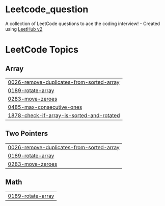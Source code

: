 # Leetcode_question
A collection of LeetCode questions to ace the coding interview! - Created using [LeetHub v2](https://github.com/arunbhardwaj/LeetHub-2.0)

<!---LeetCode Topics Start-->
# LeetCode Topics
## Array
|  |
| ------- |
| [0026-remove-duplicates-from-sorted-array](https://github.com/AvishiktaDutta/Leetcode_question/tree/master/0026-remove-duplicates-from-sorted-array) |
| [0189-rotate-array](https://github.com/AvishiktaDutta/Leetcode_question/tree/master/0189-rotate-array) |
| [0283-move-zeroes](https://github.com/AvishiktaDutta/Leetcode_question/tree/master/0283-move-zeroes) |
| [0485-max-consecutive-ones](https://github.com/AvishiktaDutta/Leetcode_question/tree/master/0485-max-consecutive-ones) |
| [1878-check-if-array-is-sorted-and-rotated](https://github.com/AvishiktaDutta/Leetcode_question/tree/master/1878-check-if-array-is-sorted-and-rotated) |
## Two Pointers
|  |
| ------- |
| [0026-remove-duplicates-from-sorted-array](https://github.com/AvishiktaDutta/Leetcode_question/tree/master/0026-remove-duplicates-from-sorted-array) |
| [0189-rotate-array](https://github.com/AvishiktaDutta/Leetcode_question/tree/master/0189-rotate-array) |
| [0283-move-zeroes](https://github.com/AvishiktaDutta/Leetcode_question/tree/master/0283-move-zeroes) |
## Math
|  |
| ------- |
| [0189-rotate-array](https://github.com/AvishiktaDutta/Leetcode_question/tree/master/0189-rotate-array) |
<!---LeetCode Topics End-->